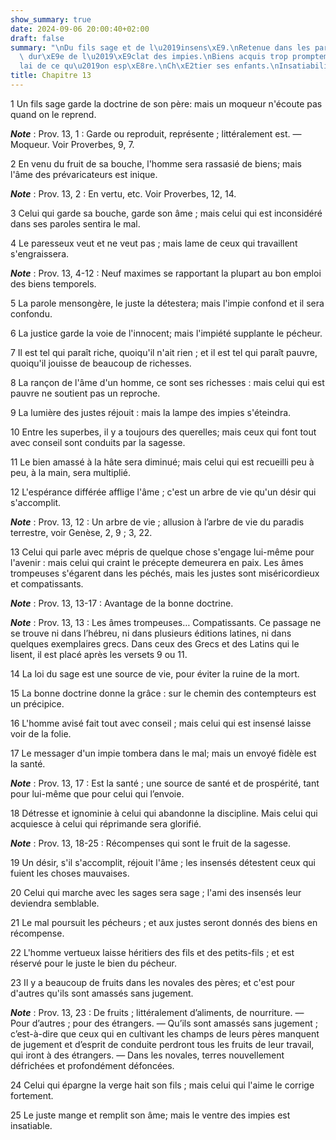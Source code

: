 ```yaml
---
show_summary: true
date: 2024-09-06 20:00:40+02:00
draft: false
summary: "\nDu fils sage et de l\u2019insens\xE9.\nRetenue dans les paroles.\nCourte\
  \ dur\xE9e de l\u2019\xE9clat des impies.\nBiens acquis trop promptement.\nDu d\xE9\
  lai de ce qu\u2019on esp\xE8re.\nCh\xE2tier ses enfants.\nInsatiabilit\xE9 des impies.\n"
title: Chapitre 13
---
```





1 Un fils sage garde la doctrine de son père: mais un moqueur n'écoute pas quand on le reprend.

***Note*** :  Prov. 13, 1 : Garde ou reproduit, représente ; littéralement est. ― Moqueur. Voir Proverbes, 9, 7.


2 En venu du fruit de sa bouche, l'homme sera rassasié de biens; mais l'âme des prévaricateurs est inique.

***Note*** :  Prov. 13, 2 : En vertu, etc. Voir Proverbes, 12, 14.


3 Celui qui garde sa bouche, garde son âme ; mais celui qui est inconsidéré dans ses paroles sentira le mal.


4 Le paresseux veut et ne veut pas ; mais lame de ceux qui travaillent s'engraissera.

***Note*** :  Prov. 13, 4-12 : Neuf maximes se rapportant la plupart au bon emploi des biens temporels.


5 La parole mensongère, le juste la détestera; mais l'impie confond et il sera confondu.


6 La justice garde la voie de l'innocent; mais l'impiété supplante le pécheur.


7 Il est tel qui paraît riche, quoiqu'il n'ait rien ; et il est tel qui paraît pauvre, quoiqu'il jouisse de beaucoup de richesses.


8 La rançon de l'âme d'un homme, ce sont ses richesses : mais celui qui est pauvre ne soutient pas un reproche.


9 La lumière des justes réjouit : mais la lampe des impies s'éteindra.


10 Entre les superbes, il y a toujours des querelles; mais ceux qui font tout avec conseil sont conduits par la sagesse.


11 Le bien amassé à la hâte sera diminué; mais celui qui est recueilli peu à peu, à la main, sera multiplié.


12 L'espérance différée afflige l'âme ; c'est un arbre de vie qu'un désir qui s'accomplit.

***Note*** :  Prov. 13, 12 : Un arbre de vie ; allusion à l’arbre de vie du paradis terrestre, voir Genèse, 2, 9 ; 3, 22.


13 Celui qui parle avec mépris de quelque chose s'engage lui-même pour l'avenir : mais celui qui craint le précepte demeurera en paix.
Les âmes trompeuses s'égarent dans les péchés, mais les justes sont miséricordieux et compatissants.

***Note*** :  Prov. 13, 13-17 : Avantage de la bonne doctrine.

***Note*** :  Prov. 13, 13 : Les âmes trompeuses… Compatissants. Ce passage ne se trouve ni dans l’hébreu, ni dans plusieurs éditions latines, ni dans quelques exemplaires grecs. Dans ceux des Grecs et des Latins qui le lisent, il est placé après les versets 9 ou 11.


14 La loi du sage est une source de vie, pour éviter la ruine de la mort.


15 La bonne doctrine donne la grâce : sur le chemin des contempteurs est un précipice.


16 L'homme avisé fait tout avec conseil ; mais celui qui est insensé laisse voir de la folie.


17 Le messager d'un impie tombera dans le mal; mais un envoyé fidèle est la santé.

***Note*** :  Prov. 13, 17 : Est la santé ; une source de santé et de prospérité, tant pour lui-même que pour celui qui l’envoie.


18 Détresse et ignominie à celui qui abandonne la discipline. Mais celui qui acquiesce à celui qui réprimande sera glorifié.

***Note*** :  Prov. 13, 18-25 : Récompenses qui sont le fruit de la sagesse.


19 Un désir, s'il s'accomplit, réjouit l'âme ; les insensés détestent ceux qui fuient les choses mauvaises.


20 Celui qui marche avec les sages sera sage ; l'ami des insensés leur deviendra semblable.


21 Le mal poursuit les pécheurs ; et aux justes seront donnés des biens en récompense.


22 L'homme vertueux laisse héritiers des fils et des petits-fils ; et est réservé pour le juste le bien du pécheur.


23 Il y a beaucoup de fruits dans les novales des pères; et c'est pour d'autres qu'ils sont amassés sans jugement.

***Note*** :  Prov. 13, 23 : De fruits ; littéralement d’aliments, de nourriture. ― Pour d’autres ; pour des étrangers. ― Qu’ils sont amassés sans jugement ; c’est-à-dire que ceux qui en cultivant les champs de leurs pères manquent de jugement et d’esprit de conduite perdront tous les fruits de leur travail, qui iront à des étrangers. ― Dans les novales, terres nouvellement défrichées et profondément défoncées.


24 Celui qui épargne la verge hait son fils ; mais celui qui l'aime le corrige fortement.


25 Le juste mange et remplit son âme; mais le ventre des impies est insatiable.

